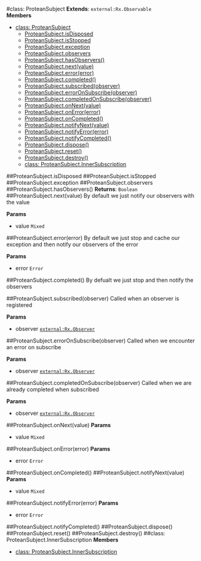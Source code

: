 <a name="ProteanSubject"></a>
#class: ProteanSubject
**Extends**: `external:Rx.Observable`  
**Members**

* [class: ProteanSubject](#ProteanSubject)
  * [ProteanSubject.isDisposed](#ProteanSubject.isDisposed)
  * [ProteanSubject.isStopped](#ProteanSubject.isStopped)
  * [ProteanSubject.exception](#ProteanSubject.exception)
  * [ProteanSubject.observers](#ProteanSubject.observers)
  * [ProteanSubject.hasObservers()](#ProteanSubject.hasObservers)
  * [ProteanSubject.next(value)](#ProteanSubject.next)
  * [ProteanSubject.error(error)](#ProteanSubject.error)
  * [ProteanSubject.completed()](#ProteanSubject.completed)
  * [ProteanSubject.subscribed(observer)](#ProteanSubject.subscribed)
  * [ProteanSubject.errorOnSubscribe(observer)](#ProteanSubject.errorOnSubscribe)
  * [ProteanSubject.completedOnSubscribe(observer)](#ProteanSubject.completedOnSubscribe)
  * [ProteanSubject.onNext(value)](#ProteanSubject.onNext)
  * [ProteanSubject.onError(error)](#ProteanSubject.onError)
  * [ProteanSubject.onCompleted()](#ProteanSubject.onCompleted)
  * [ProteanSubject.notifyNext(value)](#ProteanSubject.notifyNext)
  * [ProteanSubject.notifyError(error)](#ProteanSubject.notifyError)
  * [ProteanSubject.notifyCompleted()](#ProteanSubject.notifyCompleted)
  * [ProteanSubject.dispose()](#ProteanSubject.dispose)
  * [ProteanSubject.reset()](#ProteanSubject.reset)
  * [ProteanSubject.destroy()](#ProteanSubject.destroy)
  * [class: ProteanSubject.InnerSubscription](#ProteanSubject.InnerSubscription)

<a name="ProteanSubject.isDisposed"></a>
##ProteanSubject.isDisposed
<a name="ProteanSubject.isStopped"></a>
##ProteanSubject.isStopped
<a name="ProteanSubject.exception"></a>
##ProteanSubject.exception
<a name="ProteanSubject.observers"></a>
##ProteanSubject.observers
<a name="ProteanSubject.hasObservers"></a>
##ProteanSubject.hasObservers()
**Returns**: `Boolean`  
<a name="ProteanSubject.next"></a>
##ProteanSubject.next(value)
By default we just notify our observers with the value

**Params**

- value `Mixed`  

<a name="ProteanSubject.error"></a>
##ProteanSubject.error(error)
By default we just stop and cache our exception and then notify our observers
of the error

**Params**

- error `Error`  

<a name="ProteanSubject.completed"></a>
##ProteanSubject.completed()
By defualt we just stop and then notify the observers

<a name="ProteanSubject.subscribed"></a>
##ProteanSubject.subscribed(observer)
Called when an observer is registered

**Params**

- observer <code>[external:Rx.Observer](external:Rx.Observer)</code>  

<a name="ProteanSubject.errorOnSubscribe"></a>
##ProteanSubject.errorOnSubscribe(observer)
Called when we encounter an error on subscribe

**Params**

- observer <code>[external:Rx.Observer](external:Rx.Observer)</code>  

<a name="ProteanSubject.completedOnSubscribe"></a>
##ProteanSubject.completedOnSubscribe(observer)
Called when we are already completed when subscribed

**Params**

- observer <code>[external:Rx.Observer](external:Rx.Observer)</code>  

<a name="ProteanSubject.onNext"></a>
##ProteanSubject.onNext(value)
**Params**

- value `Mixed`  

<a name="ProteanSubject.onError"></a>
##ProteanSubject.onError(error)
**Params**

- error `Error`  

<a name="ProteanSubject.onCompleted"></a>
##ProteanSubject.onCompleted()
<a name="ProteanSubject.notifyNext"></a>
##ProteanSubject.notifyNext(value)
**Params**

- value `Mixed`  

<a name="ProteanSubject.notifyError"></a>
##ProteanSubject.notifyError(error)
**Params**

- error `Error`  

<a name="ProteanSubject.notifyCompleted"></a>
##ProteanSubject.notifyCompleted()
<a name="ProteanSubject.dispose"></a>
##ProteanSubject.dispose()
<a name="ProteanSubject.reset"></a>
##ProteanSubject.reset()
<a name="ProteanSubject.destroy"></a>
##ProteanSubject.destroy()
<a name="ProteanSubject.InnerSubscription"></a>
##class: ProteanSubject.InnerSubscription
**Members**

* [class: ProteanSubject.InnerSubscription](#ProteanSubject.InnerSubscription)

